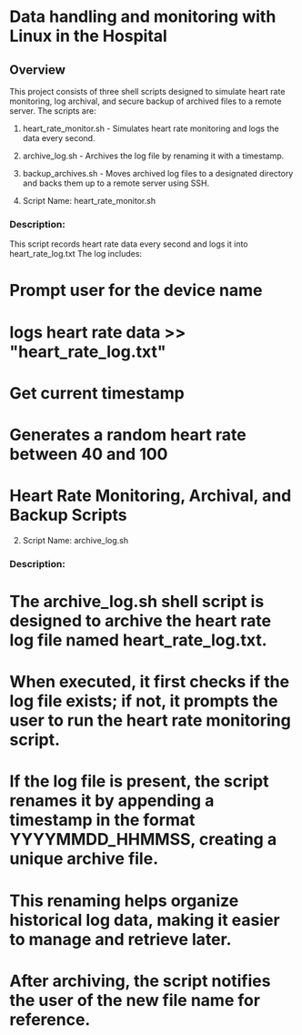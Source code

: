
# Data handling and monitoring with Linux in the Hospital

## Overview
This project consists of three shell scripts designed to simulate heart rate monitoring, log archival, and secure backup of archived files to a remote server. The scripts are:

1. heart_rate_monitor.sh - Simulates heart rate monitoring and logs the data every second.
2. archive_log.sh - Archives the log file by renaming it with a timestamp.
3. backup_archives.sh - Moves archived log files to a designated directory and backs them up to a remote server using SSH.

1. Script Name: heart_rate_monitor.sh
### Description:
This script records heart rate data every second and logs it into heart_rate_log.txt The log includes:
# Prompt user for the device name
# logs heart rate data >> "heart_rate_log.txt"
# Get current timestamp
# Generates a random heart rate between 40 and 100
# Heart Rate Monitoring, Archival, and Backup Scripts

2. Script Name: archive_log.sh
### Description:
# The archive_log.sh shell script is designed to archive the heart rate log file named heart_rate_log.txt.
# When executed, it first checks if the log file exists; if not, it prompts the user to run the heart rate monitoring script.
# If the log file is present, the script renames it by appending a timestamp in the format YYYYMMDD_HHMMSS, creating a unique archive file.
# This renaming helps organize historical log data, making it easier to manage and retrieve later.
# After archiving, the script notifies the user of the new file name for reference.

